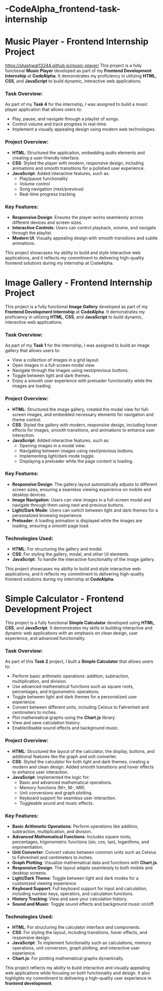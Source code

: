 # -CodeAlpha_frontend-task-internship

# Music Player - Frontend Internship Project
https://shashwat13244.github.io/music-player/
This project is a fully functional **Music Player** developed as part of my **Frontend Development Internship** at **CodeAlpha**. It demonstrates my proficiency in utilizing **HTML**, **CSS**, and **JavaScript** to build dynamic, interactive web applications.

### Task Overview:
As part of my **Task 4** for the internship, I was assigned to build a music player application that allows users to:
- Play, pause, and navigate through a playlist of songs.
- Control volume and track progress in real-time.
- Implement a visually appealing design using modern web technologies.

### Project Overview:
- **HTML**: Structured the application, embedding audio elements and creating a user-friendly interface.
- **CSS**: Styled the player with modern, responsive design, including animations and smooth transitions for a polished user experience.
- **JavaScript**: Added interactive features, such as:
  - Play/pause functionality
  - Volume control
  - Song navigation (next/previous)
  - Real-time progress tracking

### Key Features:
- **Responsive Design**: Ensures the player works seamlessly across different devices and screen sizes.
- **Interactive Controls**: Users can control playback, volume, and navigate through the playlist.
- **Modern UI**: Visually appealing design with smooth transitions and subtle animations.

This project showcases my ability to build and style interactive web applications, and it reflects my commitment to delivering high-quality frontend solutions during my internship at CodeAlpha.

# Image Gallery - Frontend Internship Project

This project is a fully functional **Image Gallery** developed as part of my **Frontend Development Internship** at **CodeAlpha**. It demonstrates my proficiency in utilizing **HTML**, **CSS**, and **JavaScript** to build dynamic, interactive web applications.

### Task Overview:
As part of my **Task 1** for the internship, I was assigned to build an image gallery that allows users to:
- View a collection of images in a grid layout.
- Open images in a full-screen modal view.
- Navigate through the images using next/previous buttons.
- Toggle between light and dark themes.
- Enjoy a smooth user experience with preloader functionality while the images are loading.

### Project Overview:
- **HTML**: Structured the image gallery, created the modal view for full-screen images, and embedded necessary elements for navigation and theme control.
- **CSS**: Styled the gallery with modern, responsive design, including hover effects for images, smooth transitions, and animations to enhance user interaction.
- **JavaScript**: Added interactive features, such as:
  - Opening images in a modal view.
  - Navigating between images using next/previous buttons.
  - Implementing light/dark mode toggle.
  - Displaying a preloader while the page content is loading.

### Key Features:
- **Responsive Design**: The gallery layout automatically adjusts to different screen sizes, ensuring a seamless viewing experience on mobile and desktop devices.
- **Image Navigation**: Users can view images in a full-screen modal and navigate through them using next and previous buttons.
- **Light/Dark Mode**: Users can switch between light and dark themes for a personalized browsing experience.
- **Preloader**: A loading animation is displayed while the images are loading, ensuring a smooth page load.

### Technologies Used:
- **HTML**: For structuring the gallery and modal.
- **CSS**: For styling the gallery, modal, and other UI elements.
- **JavaScript**: To handle the interactive functionality of the image gallery.

This project showcases my ability to build and style interactive web applications, and it reflects my commitment to delivering high-quality frontend solutions during my internship at **CodeAlpha**.

# Simple Calculator - Frontend Development Project

This project is a fully functional **Simple Calculator** developed using **HTML**, **CSS**, and **JavaScript**. It demonstrates my skills in building interactive and dynamic web applications with an emphasis on clean design, user experience, and advanced functionality.

### Task Overview:
As part of this  **Task 2** project, I built a **Simple Calculator** that allows users to:
- Perform basic arithmetic operations: addition, subtraction, multiplication, and division.
- Use advanced mathematical functions such as square roots, percentages, and trigonometric operations.
- Toggle between light and dark themes for a personalized user experience.
- Convert between different units, including Celsius to Fahrenheit and centimeters to inches.
- Plot mathematical graphs using the **Chart.js** library.
- View and save calculation history.
- Enable/disable sound effects and background music.
  
### Project Overview:
- **HTML**: Structured the layout of the calculator, the display, buttons, and additional features like the graph and unit converter.
- **CSS**: Styled the calculator for both light and dark themes, creating a modern and clean design. Added smooth transitions and hover effects to enhance user interaction.
- **JavaScript**: Implemented the logic for:
  - Basic and advanced mathematical operations.
  - Memory functions (M+, M-, MR).
  - Unit conversions and graph plotting.
  - Keyboard support for seamless user interaction.
  - Toggleable sound and music effects.

### Key Features:
- **Basic Arithmetic Operations**: Perform operations like addition, subtraction, multiplication, and division.
- **Advanced Mathematical Functions**: Includes square roots, percentages, trigonometric functions (sin, cos, tan), logarithms, and exponentiation.
- **Unit Converter**: Convert values between common units such as Celsius to Fahrenheit and centimeters to inches.
- **Graph Plotting**: Visualize mathematical data and functions with **Chart.js**.
- **Responsive Design**: The layout adapts seamlessly to both mobile and desktop screens.
- **Light/Dark Theme**: Toggle between light and dark modes for a customized viewing experience.
- **Keyboard Support**: Full keyboard support for input and calculation, including number keys, operators, and calculation functions.
- **History Tracking**: View and save your calculation history.
- **Sound and Music**: Toggle sound effects and background music on/off.

### Technologies Used:
- **HTML**: For structuring the calculator interface and components.
- **CSS**: For styling the layout, including transitions, hover effects, and responsive design.
- **JavaScript**: To implement functionality such as calculations, memory operations, unit conversion, graph plotting, and interactive user experience.
- **Chart.js**: For plotting mathematical graphs dynamically.

This project reflects my ability to build interactive and visually appealing web applications while focusing on both functionality and design. It also highlights my commitment to delivering a high-quality user experience in **frontend development**.


